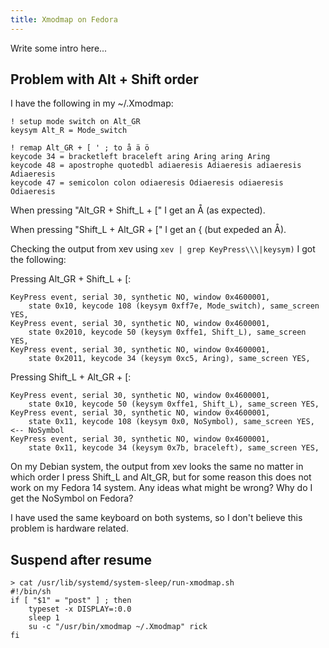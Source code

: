 ```yaml
---
title: Xmodmap on Fedora
---
```


Write some intro here...

## Problem with Alt + Shift order

I have the following in my ~/.Xmodmap:

	! setup mode switch on Alt_GR
	keysym Alt_R = Mode_switch

	! remap Alt_GR + [ ' ; to å ä ö
	keycode 34 = bracketleft braceleft aring Aring aring Aring
	keycode 48 = apostrophe quotedbl adiaeresis Adiaeresis adiaeresis Adiaeresis
	keycode 47 = semicolon colon odiaeresis Odiaeresis odiaeresis Odiaeresis

When pressing "Alt_GR + Shift_L + [" I get an Å (as expected).

When pressing "Shift_L + Alt_GR + [" I get an { (but expeded an Å).

Checking the output from xev using `xev | grep KeyPress\\\|keysym)` I got the
following:

Pressing Alt_GR + Shift_L + [:

	KeyPress event, serial 30, synthetic NO, window 0x4600001,
		state 0x10, keycode 108 (keysym 0xff7e, Mode_switch), same_screen YES,
	KeyPress event, serial 30, synthetic NO, window 0x4600001,
		state 0x2010, keycode 50 (keysym 0xffe1, Shift_L), same_screen YES,
	KeyPress event, serial 30, synthetic NO, window 0x4600001,
		state 0x2011, keycode 34 (keysym 0xc5, Aring), same_screen YES,

Pressing Shift_L + Alt_GR + [:

	KeyPress event, serial 30, synthetic NO, window 0x4600001,
		state 0x10, keycode 50 (keysym 0xffe1, Shift_L), same_screen YES,
	KeyPress event, serial 30, synthetic NO, window 0x4600001,
		state 0x11, keycode 108 (keysym 0x0, NoSymbol), same_screen YES,    <-- NoSymbol
	KeyPress event, serial 30, synthetic NO, window 0x4600001,
		state 0x11, keycode 34 (keysym 0x7b, braceleft), same_screen YES,

On my Debian system, the output from xev looks the same no matter in which
order I press Shift_L and Alt_GR, but for some reason this does not work on my
Fedora 14 system. Any ideas what might be wrong? Why do I get the NoSymbol on
Fedora?

I have used the same keyboard on both systems, so I don't believe this problem
is hardware related.

## Suspend after resume

	> cat /usr/lib/systemd/system-sleep/run-xmodmap.sh 
	#!/bin/sh
	if [ "$1" = "post" ] ; then
		typeset -x DISPLAY=:0.0
		sleep 1
		su -c "/usr/bin/xmodmap ~/.Xmodmap" rick
	fi

